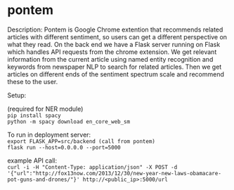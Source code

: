 # pontem

Description: 
Pontem is Google Chrome extention that recommends related articles with different sentiment, so users can get a different perspective on what they read. On the back end we have a Flask server running on Flask which handles API requests from the chrome extension. We get relevant information from the current article using named entity recognition and keywords from newspaper NLP to search for related articles. Then we get articles on different ends of the sentiment spectrum scale and recommend these to the user. 

Setup:

(required for NER module)  
`pip install spacy`  
`python -m spacy download en_core_web_sm`   

To run in deployment server:  
`export FLASK_APP=src/backend (call from pontem)`  
`flask run --host=0.0.0.0 --port=5000`  

example API call:  
`curl -i -H "Content-Type: application/json" -X POST -d '{"url":"http://fox13now.com/2013/12/30/new-year-new-laws-obamacare-pot-guns-and-drones/"}' http://<public_ip>:5000/url`

